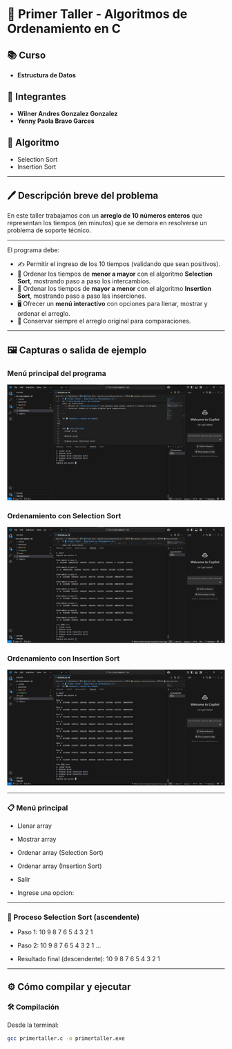 # 📘 Primer Taller - Algoritmos de Ordenamiento en C

## 📚 Curso  
- **Estructura de Datos**

## 👤 Integrantes 
- **Wilner Andres Gonzalez Gonzalez**
- **Yenny Paola Bravo Garces**

## 📝 Algoritmo
- Selection Sort
- Insertion Sort

---

## 🖊️ Descripción breve del problema  
En este taller trabajamos con un **arreglo de 10 números enteros** que representan los tiempos (en minutos) que se demora en resolverse un problema de soporte técnico. 

---

El programa debe:  
- ✍️ Permitir el ingreso de los 10 tiempos (validando que sean positivos).  
- 🔽 Ordenar los tiempos de **menor a mayor** con el algoritmo **Selection Sort**, mostrando paso a paso los intercambios.  
- 🔼 Ordenar los tiempos de **mayor a menor** con el algoritmo **Insertion Sort**, mostrando paso a paso las inserciones.  
- 🖥️ Ofrecer un **menú interactivo** con opciones para llenar, mostrar y ordenar el arreglo.  
- 📌 Conservar siempre el arreglo original para comparaciones.  

---

## 🖼️ Capturas o salida de ejemplo  

### Menú principal del programa
![Menú principal](imagenes/ejecucion1.png)

### Ordenamiento con Selection Sort
![Selection Sort paso a paso](imagenes/selectionsort.png)

### Ordenamiento con Insertion Sort
![Insertion Sort paso a paso](imagenes/insertionsort.png)

---

### 📋 Menú principal
- Llenar array

- Mostrar array

- Ordenar array (Selection Sort)

- Ordenar array (Insertion Sort)

- Salir 
- Ingrese una opcion:

---

### 🔽 Proceso Selection Sort (ascendente)
- Paso 1:
10 9 8 7 6 5 4 3 2 1

- Paso 2:
10 9 8 7 6 5 4 3 2 1
...
- Resultado final (descendente):
10 9 8 7 6 5 4 3 2 1

---

## ⚙️ Cómo compilar y ejecutar  

### 🛠️ Compilación  
Desde la terminal:  
```bash
gcc primertaller.c -o primertaller.exe